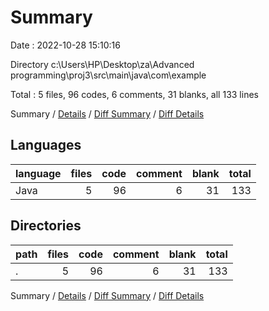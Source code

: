 # Summary

Date : 2022-10-28 15:10:16

Directory c:\\Users\\HP\\Desktop\\za\\Advanced programming\\proj3\\src\\main\\java\\com\\example

Total : 5 files,  96 codes, 6 comments, 31 blanks, all 133 lines

Summary / [Details](details.md) / [Diff Summary](diff.md) / [Diff Details](diff-details.md)

## Languages
| language | files | code | comment | blank | total |
| :--- | ---: | ---: | ---: | ---: | ---: |
| Java | 5 | 96 | 6 | 31 | 133 |

## Directories
| path | files | code | comment | blank | total |
| :--- | ---: | ---: | ---: | ---: | ---: |
| . | 5 | 96 | 6 | 31 | 133 |

Summary / [Details](details.md) / [Diff Summary](diff.md) / [Diff Details](diff-details.md)